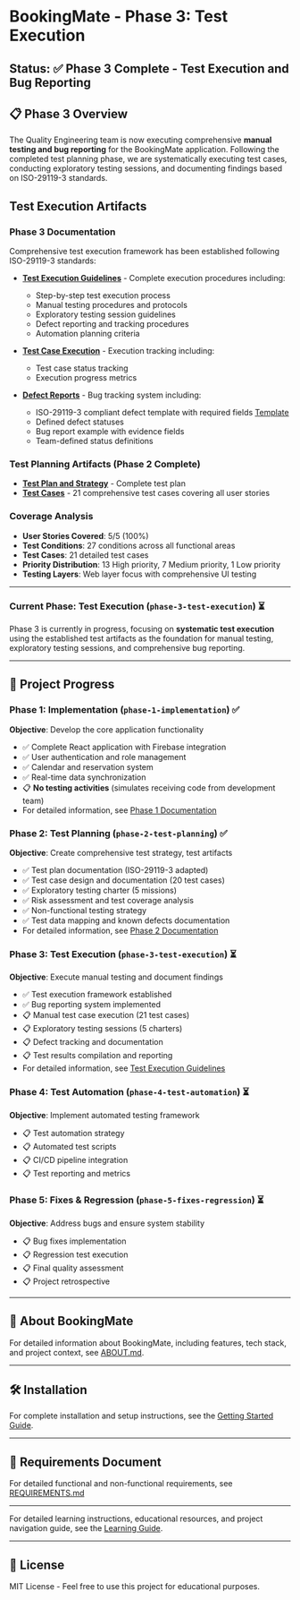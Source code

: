 # BookingMate - Phase 3: Test Execution

**Status**: ✅ Phase 3 Complete - Test Execution and Bug Reporting
---

## 📋 Phase 3 Overview

The Quality Engineering team is now executing comprehensive **manual testing and bug reporting** for the BookingMate application. Following the completed test planning phase, we are systematically executing test cases, conducting exploratory testing sessions, and documenting findings based on ISO-29119-3 standards.

## Test Execution Artifacts

### Phase 3 Documentation
Comprehensive test execution framework has been established following ISO-29119-3 standards:

- **[Test Execution Guidelines](docs/TEST_EXECUTION_GUIDELINES.md)** - Complete execution procedures including:
  - Step-by-step test execution process
  - Manual testing procedures and protocols
  - Exploratory testing session guidelines
  - Defect reporting and tracking procedures
  - Automation planning criteria

- **[Test Case Execution](docs/wiki/TestCaseExecution.md)** - Execution tracking including:
  - Test case status tracking
  - Execution progress metrics

- **[Defect Reports](docs/wiki/DefectReports.md)** - Bug tracking system including:
  - ISO-29119-3 compliant defect template with required fields [Template](docs/wiki/DefectReportTemplate.md)
  - Defined defect statuses
  - Bug report example with evidence fields
  - Team-defined status definitions

### Test Planning Artifacts (Phase 2 Complete)
- **[Test Plan and Strategy](docs/wiki/TestStrategyAndPlan.md)** - Complete test plan
- **[Test Cases](docs/wiki/TestCases.md)** - 21 comprehensive test cases covering all user stories

### Coverage Analysis
- **User Stories Covered**: 5/5 (100%)
- **Test Conditions**: 27 conditions across all functional areas
- **Test Cases**: 21 detailed test cases
- **Priority Distribution**: 13 High priority, 7 Medium priority, 1 Low priority
- **Testing Layers**: Web layer focus with comprehensive UI testing

---

### Current Phase: Test Execution (`phase-3-test-execution`) ⏳
Phase 3 is currently in progress, focusing on **systematic test execution** using the established test artifacts as the foundation for manual testing, exploratory testing sessions, and comprehensive bug reporting.

---

## 📌 Project Progress

### Phase 1: Implementation (`phase-1-implementation`) ✅
**Objective**: Develop the core application functionality
- ✅ Complete React application with Firebase integration
- ✅ User authentication and role management
- ✅ Calendar and reservation system
- ✅ Real-time data synchronization
- 📋 **No testing activities** (simulates receiving code from development team)
- For detailed information, see [Phase 1 Documentation](docs/PHASE_1.md)

### Phase 2: Test Planning (`phase-2-test-planning`) ✅
**Objective**: Create comprehensive test strategy, test artifacts
- ✅ Test plan documentation (ISO-29119-3 adapted)
- ✅ Test case design and documentation (20 test cases)
- ✅ Exploratory testing charter (5 missions)
- ✅ Risk assessment and test coverage analysis
- ✅ Non-functional testing strategy
- ✅ Test data mapping and known defects documentation
- For detailed information, see [Phase 2 Documentation](docs/PHASE_2.md)

### Phase 3: Test Execution (`phase-3-test-execution`) ⏳
**Objective**: Execute manual testing and document findings
- ✅ Test execution framework established
- ✅ Bug reporting system implemented
- 📋 Manual test case execution (21 test cases)
- 📋 Exploratory testing sessions (5 charters)
- 📋 Defect tracking and documentation
- 📋 Test results compilation and reporting
- For detailed information, see [Test Execution Guidelines](docs/TEST_EXECUTION_GUIDELINES.md)

### Phase 4: Test Automation (`phase-4-test-automation`) ⏳
**Objective**: Implement automated testing framework
- 📋 Test automation strategy
- 📋 Automated test scripts
- 📋 CI/CD pipeline integration
- 📋 Test reporting and metrics

### Phase 5: Fixes & Regression (`phase-5-fixes-regression`) ⏳
**Objective**: Address bugs and ensure system stability
- 📋 Bug fixes implementation
- 📋 Regression test execution
- 📋 Final quality assessment
- 📋 Project retrospective

---

## 📖 About BookingMate

For detailed information about BookingMate, including features, tech stack, and project context, see [ABOUT.md](./docs/ABOUT.md).

---

## 🛠️ Installation

For complete installation and setup instructions, see the [Getting Started Guide](docs/GETTING_STARTED.md).

---

## 📝 Requirements Document

For detailed functional and non-functional requirements, see [REQUIREMENTS.md](./docs/REQUIREMENTS.md)

---

For detailed learning instructions, educational resources, and project navigation guide, see the [Learning Guide](docs/LEARNING_GUIDE.md).

---

## 📄 License

MIT License - Feel free to use this project for educational purposes.